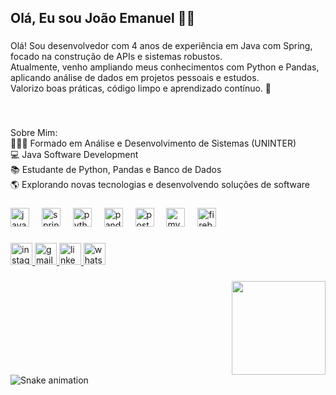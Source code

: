 <h2 align="left">Olá, Eu sou João Emanuel ✌🏻</h2>

###

<p align="left">Olá! Sou desenvolvedor com 4 anos de experiência em Java com Spring, focado na construção de APIs e sistemas robustos.<br>Atualmente, venho ampliando meus conhecimentos com Python e Pandas, aplicando análise de dados em projetos pessoais e estudos.<br>Valorizo boas práticas, código limpo e aprendizado contínuo. 🚀</p>

###

<br clear="both">

<p align="left">Sobre Mim: <br>👨🏼‍🎓 Formado em Análise e Desenvolvimento de Sistemas (UNINTER)<br>💻 Java Software Development<br>📚 Estudante de Python, Pandas e Banco de Dados<br>🌎 Explorando novas tecnologias e desenvolvendo soluções de software</p>

###

<div align="left">
  <img src="https://cdn.jsdelivr.net/gh/devicons/devicon/icons/java/java-original.svg" height="30" alt="java logo"  />
  <img width="12" />
  <img src="https://cdn.jsdelivr.net/gh/devicons/devicon/icons/spring/spring-original.svg" height="30" alt="spring logo"  />
  <img width="12" />
  <img src="https://cdn.jsdelivr.net/gh/devicons/devicon/icons/python/python-original.svg" height="30" alt="python logo"  />
  <img width="12" />
  <img src="https://cdn.jsdelivr.net/gh/devicons/devicon/icons/pandas/pandas-original.svg" height="30" alt="pandas logo"  />
  <img width="12" />
  <img src="https://cdn.jsdelivr.net/gh/devicons/devicon/icons/postgresql/postgresql-original.svg" height="30" alt="postgresql logo"  />
  <img width="12" />
  <img src="https://cdn.jsdelivr.net/gh/devicons/devicon/icons/mysql/mysql-original.svg" height="30" alt="mysql logo"  />
  <img width="12" />
  <img src="https://cdn.jsdelivr.net/gh/devicons/devicon/icons/firebase/firebase-plain.svg" height="30" alt="firebase logo"  />
</div>

###

<div align="left">
  <a href="https://www.instagram.com/joao_emanuel_026/" target="_blank">
    <img src="https://img.shields.io/static/v1?message=Instagram&logo=instagram&label=&color=E4405F&logoColor=white&labelColor=&style=for-the-badge" height="35" alt="instagram logo"  />
  </a>
  <a href="joaoemanuelcf01@gmail.com" target="_blank">
    <img src="https://img.shields.io/static/v1?message=Gmail&logo=gmail&label=&color=D14836&logoColor=white&labelColor=&style=for-the-badge" height="35" alt="gmail logo"  />
  </a>
  <a href="https://www.linkedin.com/in/jo%C3%A3o-emanuel-618373218/" target="_blank">
    <img src="https://img.shields.io/static/v1?message=LinkedIn&logo=linkedin&label=&color=0077B5&logoColor=white&labelColor=&style=for-the-badge" height="35" alt="linkedin logo"  />
  </a>
  <a href="https://wa.me/5538999388068?text=Ol%C3%A1%2C%20Jo%C3%A3o!" target="_blank">
    <img src="https://img.shields.io/static/v1?message=Whatsapp&logo=whatsapp&label=&color=25D366&logoColor=white&labelColor=&style=for-the-badge" height="35" alt="whatsapp logo"  />
  </a>
</div>

###

<img align="right" height="150" src="https://media2.giphy.com/media/v1.Y2lkPTc5MGI3NjExd29zM3VkajBhM2xuN3k1ZzVxdTF2c3YzMjJzYTN3a21wd2E1YWozZSZlcD12MV9pbnRlcm5hbF9naWZfYnlfaWQmY3Q9Zw/qgQUggAC3Pfv687qPC/giphy.gif"  />

###

<br clear="both">

<img src="https://raw.githubusercontent.com/JoãoEmanuel1/JoãoEmanuel1/output/snake.svg" alt="Snake animation" />

###
